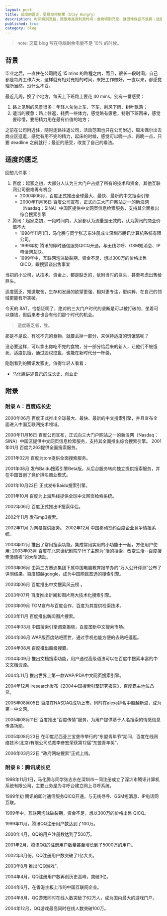 ```yaml
---
layout: post
title: 适度的匮乏，更易取得结果（Stay Hungry）
description: 时间特别宽裕，就很难高效利用时间；食物特别充足，就很难保证不浪费；适度的饥饿会激发斗志
published: true
category: blog
---
```


> note: 这篇 blog 写在电脑剩余电量不足 10% 的时候。

## 背景

毕业之后，一直住在公司附近 15 mins 的路程之内，而且，很长一段时间，自己都是每周工作六天，这样就有相对充裕的时间，来把工作做好。一直以来，都感觉理所当然，没什么不妥。

最近几周，换了个地方，每天上下班路上要花 40 mins，别有一番感受：

1. 路上见到的风景很多：年轻人匆匆上车、下车，刮风下雨、树叶飘落；
2. 适当的疲惫：路上往返，耗费一些体力，感觉略有疲惫，特别下班回来，感觉要珍惜，要把精力用在最有价值的地方；

之前在公司附近住，随时走路往返公司，活动范围也只在公司附近，周末偶尔出去商业区逛逛，感觉有用不完的精力，起床的时候，感觉可以晚一点、再晚一点，只要 deadline 之前就行；最近的感受，改变了自己的看法。

## 适度的匮乏

回想几件事：

1. 百度：起家之初，大部分人认为三大门户占据了所有的技术和资金，其他互联网公司很难再有机会
	* 2000年06月，百度正式推出全球最大、最快、最新的中文搜索引擎
	* 2000年11月16日 百度公司宣布，正式向三大门户网站之一的新浪网（Nasdaq：SINA）中国区提供中文网页信息检索服务，支持其全面推出综合搜索引擎
2. 腾讯：起家之初，一段时间内，大家都认为流量是无效的，认为腾讯的商业价值不大
	* 1998年11月1日，马化腾与同学张志东注册成立深圳市腾讯计算机系统有限公司。
	* 1999年初 腾讯的即时通信服务QICQ开通，与无线寻呼、GSM短消息、IP电话网互联。
	* 1999年中，互联网泡沫破裂期，资金不足，想以300万的价格出售 QICQ，跟搜狐谈出售事宜

当初的小公司，从技术、资金上，都是缺乏的，依附当时的巨头，甚至考虑出售给巨头。

适度匮乏，知道取舍，生存和发展的欲望更强，相对更专注，更纯粹，在自己的领域更能有所突破。

今天的 BAT，恰恰证明了，绝对的三大门户时代的垄断是可以被打破的，坐着可以赚钱，但后来者也会有他们那个时代的机会。

> 适度匮乏者，胜。

那是不是说，有吃不完的食物，就要丢掉一部分，来保持适度的饥饿感呢？

没必要这样，可以拿出你吃不完的食物，分一部分给后来的新人，让他们不被饿死、适度饥饿，通过股权控盘，也能在新时代分一杯羹。


刚刚看到的腾讯发家史，值得年轻人看看：

* [马化腾讲述自己的成长史、创业史](https://baijiahao.baidu.com/po/feed/share?wfr=spider&for=pc&context=%7B%22sourceFrom%22%3A%22bjh%22%2C%22nid%22%3A%22news_3221323382367554603%22%7D)



## 附录

### 附录 A：百度成长史

2000年06月 百度正式推出全球最大、最快、最新的中文搜索引擎，并且宣布全面进入中国互联网技术领域。 

2000年11月16日 百度公司宣布，正式向三大门户网站之一的新浪网（Nasdaq：SINA）中国区提供中文网页信息检索服务，支持其全面推出综合搜索引擎。 
2001年01月 百度为263提供全面搜索服务。 

2001年02月 百度为tom提供全面搜索服务。 

2001年08月 发布Baidu搜索引擎Beta版，从后台服务转向独立提供搜索服务，并在中国首创了竞价排名商业模式。 

2001年10月22日 正式发布Baidu搜索引擎。 

2001年10月 百度为上海热线提供全球中文网页检索系统。 

2002年06月 百度正式推出IE搜索伴侣。 

2002年11月 发布mp3搜索。 

2002年11月 为网易提供服务。 
2002年12月 中国移动签约百度企业竞争情报系统。 

2003年02月 推出了常用搜索功能，集成常用实用的小功能于一起，方便用户使用; 
2003年03月 百度在北京世纪剧院举行了主题为“活的搜索，改变生活--百度搜索激情夜”的大型活动。 

2003年06月 由第三方赛迪集团下属中国电脑教育报举办的“万人公开评测”公布了评测结果。百度超越google，成为中国网民首选的搜索引擎。 

2003年06月 百度推出中文搜索风云榜 。 

2003年07月 百度推出新闻和图片两大技术化搜索引擎。 

2003年09月 TOM宣布与百度合作，百度为其提供检索技术。 

2003年11月 百度推出新闻图片搜索。 

2004年03月 中国搜索引擎调查揭晓，百度垄断中文搜索市场。 

2004年06月 WAP版百度贴吧面世，通过手机也能方便的去贴吧逛逛。 

2004年08月 百度推出超级搜霸。 

2004年09月 推出文档搜索功能，用户通过高级语法可以在百度中搜索丰富的中文文档资源。 

2004年11月 推出世界上第一款WAP/PDA中文网页搜索引擎。 

2004年12月 iresearch发布《2004中国搜索引擎研究报告》，百度霸主地位凸显。 

2005年08月05日 百度在NASDAQ成功上市。同时在alexa排名中超越新浪，成为第一中文网。 

2005年08月11日 百度推出“百度传情”服务，为用户提供基于人名搜索的情感信息传递功能。 

2005年08月23日 在印度尼西亚三宝垄市举行的“东盟青年节”期间，百度在线网络技术(北京)有限公司总裁李彦宏荣获第12届“东盟青年奖”。 

2006年03月22日 “政府网站搜索”正式上线。

### 附录 B：腾讯成长史

1998年11月1日，马化腾与同学张志东在深圳市一同注册成立了深圳市腾讯计算机系统有限公司，主要业务是为寻呼台建立网上寻呼系统。

1999年初 腾讯的即时通信服务QICQ开通，与无线寻呼、GSM短消息、IP电话网互联。

1999年中，互联网泡沫破裂期，资金不足，想以300万的价格出售 QICQ。

1999年11月，腾讯QQ注册用户数达到了100万。

2000年4月，QQ的用户注册数达到了500万。

2001年2月，腾讯QQ的注册用户数量甚至增长到了5000万的用户。

2002年3月份，QQ注册用户数突破了1亿大关。

2003年8月 推出“QQ游戏”。

2004年4月，QQ注册用户数再创历史高峰，突破3亿。

2004年6月，在香港主板上市的中国互联网企业。

2004年8月，QQ游戏同时在线人数突破了62万人，成为国内最大的游戏门户。

2004年12月，QQ游戏最高同时在线人数突破100万。





[NingG]:    http://ningg.github.com  "NingG"










